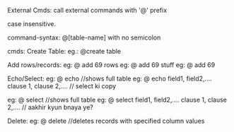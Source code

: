 External Cmds:
call external commands with '@' prefix

case insensitive.

command-syntax:
@[table-name] <cmd>
with no semicolon

cmds:
Create Table:
eg.: @create table

Add rows/records:
eg: @<table-name> add 69 rows
eg: @<table-name> add 69 stuff
eg: @<table-name> add 69

Echo/Select:
eg: @<table-name> echo //shows full table
eg: @<table-name> echo field1, field2,.... clause 1, clause 2,.... // select ki copy

eg: @<table-name> select //shows full table
eg: @<table-name> select field1, field2,.... clause 1, clause 2,.... // aakhir kyun bnaya ye?

Delete:
eg: @<table-name> delete <column> <value> //deletes records with specified column values
